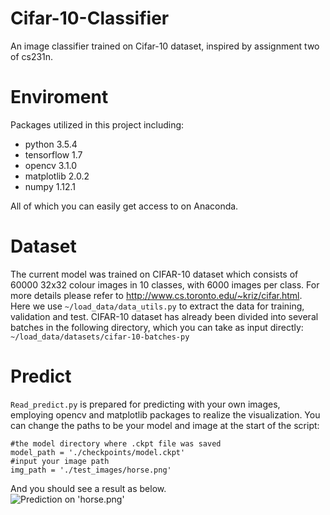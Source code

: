# Cifar-10-Classifier
An image classifier trained on Cifar-10 dataset, inspired by assignment two of cs231n.



# Enviroment
Packages utilized in this project including:  
* python 3.5.4  
* tensorflow 1.7  
* opencv 3.1.0  
* matplotlib 2.0.2  
* numpy 1.12.1

All of which you can easily get access to on Anaconda.

# Dataset
The current model was trained on CIFAR-10 dataset which consists of 60000 32x32 colour images in 10 classes, with 6000 images per class. For more details please refer to http://www.cs.toronto.edu/~kriz/cifar.html.  
Here we use `~/load_data/data_utils.py` to extract the data for training, validation and test. CIFAR-10 dataset has already been divided into several batches in the following directory, which you can take as input directly:  
```~/load_data/datasets/cifar-10-batches-py```

# Predict
`Read_predict.py` is prepared for predicting with your own images, employing opencv and matplotlib packages to realize the visualization. You can change the paths to be your model and image at the start of the script:

```
#the model directory where .ckpt file was saved
model_path = './checkpoints/model.ckpt'
#input your image path
img_path = './test_images/horse.png'
```
And you should see a result as below.
<br>
![Prediction on 'horse.png'](https://github.com/AlanXia0118/Resource/blob/master/CIFAR-10-Classifier/horse.png)
